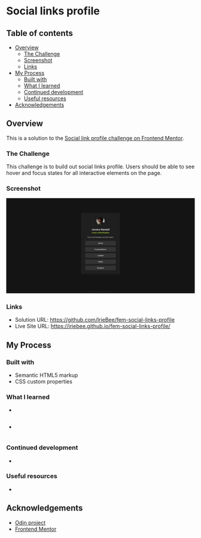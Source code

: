 # Social links profile

## Table of contents

- [Overview](#overview)
    - [The Challenge](#the-challenge)
    - [Screenshot](#screenshot)
    - [Links](#links)
- [My Process](#my-process)
    - [Built with](#built-with)
    - [What I learned](#what-i-learned)
    - [Continued development](#continued-development)
    - [Useful resources](#useful-resources)
- [Acknowledgements](#acknowledgements)

## Overview

This is a solution to the [Social link profile challenge on Frontend Mentor](https://www.frontendmentor.io/challenges/social-links-profile-UG32l9m6dQ).

### The Challenge

This challenge is to build out social links profile.
Users should be able to see hover and focus states for all interactive elements on the page.

### Screenshot

![Screenshot](https://github.com/IrieBee/fem-social-links-profile/blob/main/images/screenshot.jpg)

### Links

* Solution URL: https://github.com/IrieBee/fem-social-links-profile
* Live Site URL: https://iriebee.github.io/fem-social-links-profile/

## My Process

### Built with

* Semantic HTML5 markup
* CSS custom properties

### What I learned

*
```html

```

*
```css

```

### Continued development

*

### Useful resources

*

## Acknowledgements

* [Odin project](https://www.theodinproject.com/)
* [Frontend Mentor](https://www.frontendmentor.io/home)